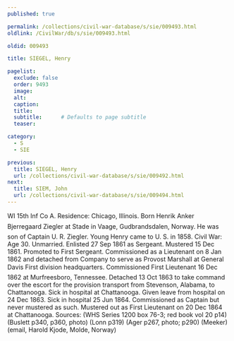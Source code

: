 ```yaml
---
published: true

permalink: /collections/civil-war-database/s/sie/009493.html
oldlink: /CivilWar/db/s/sie/009493.html

oldid: 009493

title: SIEGEL, Henry

pagelist:
  exclude: false
  order: 9493
  image: 
  alt:
  caption:
  title:
  subtitle:      # Defaults to page subtitle
  teaser:

category: 
  - S 
  - SIE

previous:
  title: SIEGEL, Henry
  url: /collections/civil-war-database/s/sie/009492.html  
next:
  title: SIEM, John
  url: /collections/civil-war-database/s/sie/009494.html   
---
```

WI 15th Inf Co A. Residence: Chicago, Illinois. Born &#147;Henrik Anker Bjerregaard Ziegler&#148; at Stade in Vaage, Gudbrandsdalen, Norway. He was son of Captain U. R. Ziegler. Young Henry came to U. S. in 1858. Civil War: Age 30. Unmarried. Enlisted 27 Sep 1861 as Sergeant. Mustered 15 Dec 1861. Promoted to First Sergeant. Commissioned as a Lieutenant on 8 Jan 1862 and detached from Company to serve as Provost Marshall at General Davis&#146; First division headquarters. Commissioned First Lieutenant 16 Dec 1862 at Murfreesboro, Tennessee. Detached 13 Oct 1863 to take command over the escort for the provision transport from Stevenson, Alabama, to Chattanooga. Sick in hospital at Chattanooga. Given leave from hospital on 24 Dec 1863. Sick in hospital 25 Jun 1864. Commissioned as Captain but never mustered as such. Mustered out as First Lieutenant on 20 Dec 1864 at Chattanooga. Sources: (WHS Series 1200 box 76-3; red book vol 20 p14) (Buslett p340, p360, photo) (Lonn p319) (Ager p267, photo; p290) (Meeker) (email, Harold Kjode, Molde, Norway)